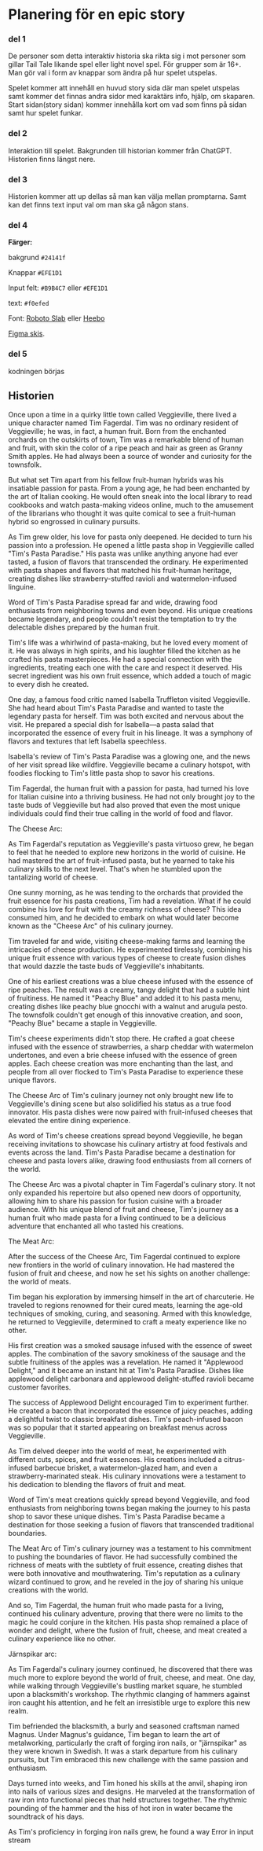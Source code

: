 # Planering för en epic story
### del 1 
De personer som detta interaktiv historia ska rikta sig i mot personer som gillar Tail Tale likande spel eller light novel spel. För grupper som är 16+. Man gör val i form av knappar som ändra på hur spelet utspelas.

Spelet kommer att innehåll en huvud story sida där man spelet utspelas samt kommer det finnas andra sidor med karaktärs info, hjälp, om skaparen. Start sidan(story sidan) kommer innehålla kort om vad som finns på sidan samt hur spelet funkar.

### del 2 
Interaktion till spelet.
Bakgrunden till historian kommer från ChatGPT. Historien finns längst nere. 

### del 3
Historien kommer att up dellas så man kan välja mellan promptarna. 
Samt kan det finns text input val om man ska gå någon stans.

### del 4
**Färger:**

bakgrund `#24141f`

Knappar `#EFE1D1`

Input felt: `#B9B4C7` eller `#EFE1D1`

text: `#f0efed`

Font: [Roboto Slab](https://fonts.google.com/specimen/Roboto+Slab) eller [ Heebo ](https://fonts.google.com/specimen/Heebo)

[Figma skis](https://www.figma.com/file/uwDDzgJ5RyfbYHUSAavca3/Untitled?type=design&node-id=0%3A1&mode=design&t=ts3XzRW4MiuHSwz3-1).

### del 5 
kodningen börjas 


## Historien  
<!-- X -->
Once upon a time in a quirky little town called Veggieville, there lived a unique character named Tim Fagerdal. Tim was no ordinary resident of Veggieville; he was, in fact, a human fruit. Born from the enchanted orchards on the outskirts of town, Tim was a remarkable blend of human and fruit, with skin the color of a ripe peach and hair as green as Granny Smith apples. He had always been a source of wonder and curiosity for the townsfolk.

<!-- X -->
But what set Tim apart from his fellow fruit-human hybrids was his insatiable passion for pasta. From a young age, he had been enchanted by the art of Italian cooking. He would often sneak into the local library to read cookbooks and watch pasta-making videos online, much to the amusement of the librarians who thought it was quite comical to see a fruit-human hybrid so engrossed in culinary pursuits.

<!-- X -->
As Tim grew older, his love for pasta only deepened. He decided to turn his passion into a profession. He opened a little pasta shop in Veggieville called "Tim's Pasta Paradise." His pasta was unlike anything anyone had ever tasted, a fusion of flavors that transcended the ordinary. He experimented with pasta shapes and flavors that matched his fruit-human heritage, creating dishes like strawberry-stuffed ravioli and watermelon-infused linguine.

<!--  -->
Word of Tim's Pasta Paradise spread far and wide, drawing food enthusiasts from neighboring towns and even beyond. His unique creations became legendary, and people couldn't resist the temptation to try the delectable dishes prepared by the human fruit.

<!--  -->
Tim's life was a whirlwind of pasta-making, but he loved every moment of it. He was always in high spirits, and his laughter filled the kitchen as he crafted his pasta masterpieces. He had a special connection with the ingredients, treating each one with the care and respect it deserved. His secret ingredient was his own fruit essence, which added a touch of magic to every dish he created.

One day, a famous food critic named Isabella Truffleton visited Veggieville. She had heard about Tim's Pasta Paradise and wanted to taste the legendary pasta for herself. Tim was both excited and nervous about the visit. He prepared a special dish for Isabella—a pasta salad that incorporated the essence of every fruit in his lineage. It was a symphony of flavors and textures that left Isabella speechless.

Isabella's review of Tim's Pasta Paradise was a glowing one, and the news of her visit spread like wildfire. Veggieville became a culinary hotspot, with foodies flocking to Tim's little pasta shop to savor his creations.

Tim Fagerdal, the human fruit with a passion for pasta, had turned his love for Italian cuisine into a thriving business. He had not only brought joy to the taste buds of Veggieville but had also proved that even the most unique individuals could find their true calling in the world of food and flavor.

The Cheese Arc:

As Tim Fagerdal's reputation as Veggieville's pasta virtuoso grew, he began to feel that he needed to explore new horizons in the world of cuisine. He had mastered the art of fruit-infused pasta, but he yearned to take his culinary skills to the next level. That's when he stumbled upon the tantalizing world of cheese.

One sunny morning, as he was tending to the orchards that provided the fruit essence for his pasta creations, Tim had a revelation. What if he could combine his love for fruit with the creamy richness of cheese? This idea consumed him, and he decided to embark on what would later become known as the "Cheese Arc" of his culinary journey.

Tim traveled far and wide, visiting cheese-making farms and learning the intricacies of cheese production. He experimented tirelessly, combining his unique fruit essence with various types of cheese to create fusion dishes that would dazzle the taste buds of Veggieville's inhabitants.

One of his earliest creations was a blue cheese infused with the essence of ripe peaches. The result was a creamy, tangy delight that had a subtle hint of fruitiness. He named it "Peachy Blue" and added it to his pasta menu, creating dishes like peachy blue gnocchi with a walnut and arugula pesto. The townsfolk couldn't get enough of this innovative creation, and soon, "Peachy Blue" became a staple in Veggieville.

Tim's cheese experiments didn't stop there. He crafted a goat cheese infused with the essence of strawberries, a sharp cheddar with watermelon undertones, and even a brie cheese infused with the essence of green apples. Each cheese creation was more enchanting than the last, and people from all over flocked to Tim's Pasta Paradise to experience these unique flavors.

The Cheese Arc of Tim's culinary journey not only brought new life to Veggieville's dining scene but also solidified his status as a true food innovator. His pasta dishes were now paired with fruit-infused cheeses that elevated the entire dining experience.

As word of Tim's cheese creations spread beyond Veggieville, he began receiving invitations to showcase his culinary artistry at food festivals and events across the land. Tim's Pasta Paradise became a destination for cheese and pasta lovers alike, drawing food enthusiasts from all corners of the world.

The Cheese Arc was a pivotal chapter in Tim Fagerdal's culinary story. It not only expanded his repertoire but also opened new doors of opportunity, allowing him to share his passion for fusion cuisine with a broader audience. With his unique blend of fruit and cheese, Tim's journey as a human fruit who made pasta for a living continued to be a delicious adventure that enchanted all who tasted his creations.

The Meat Arc:

After the success of the Cheese Arc, Tim Fagerdal continued to explore new frontiers in the world of culinary innovation. He had mastered the fusion of fruit and cheese, and now he set his sights on another challenge: the world of meats.

Tim began his exploration by immersing himself in the art of charcuterie. He traveled to regions renowned for their cured meats, learning the age-old techniques of smoking, curing, and seasoning. Armed with this knowledge, he returned to Veggieville, determined to craft a meaty experience like no other.

His first creation was a smoked sausage infused with the essence of sweet apples. The combination of the savory smokiness of the sausage and the subtle fruitiness of the apples was a revelation. He named it "Applewood Delight," and it became an instant hit at Tim's Pasta Paradise. Dishes like applewood delight carbonara and applewood delight-stuffed ravioli became customer favorites.

The success of Applewood Delight encouraged Tim to experiment further. He created a bacon that incorporated the essence of juicy peaches, adding a delightful twist to classic breakfast dishes. Tim's peach-infused bacon was so popular that it started appearing on breakfast menus across Veggieville.

As Tim delved deeper into the world of meat, he experimented with different cuts, spices, and fruit essences. His creations included a citrus-infused barbecue brisket, a watermelon-glazed ham, and even a strawberry-marinated steak. His culinary innovations were a testament to his dedication to blending the flavors of fruit and meat.

Word of Tim's meat creations quickly spread beyond Veggieville, and food enthusiasts from neighboring towns began making the journey to his pasta shop to savor these unique dishes. Tim's Pasta Paradise became a destination for those seeking a fusion of flavors that transcended traditional boundaries.

The Meat Arc of Tim's culinary journey was a testament to his commitment to pushing the boundaries of flavor. He had successfully combined the richness of meats with the subtlety of fruit essence, creating dishes that were both innovative and mouthwatering. Tim's reputation as a culinary wizard continued to grow, and he reveled in the joy of sharing his unique creations with the world.

And so, Tim Fagerdal, the human fruit who made pasta for a living, continued his culinary adventure, proving that there were no limits to the magic he could conjure in the kitchen. His pasta shop remained a place of wonder and delight, where the fusion of fruit, cheese, and meat created a culinary experience like no other.

Järnspikar arc:

As Tim Fagerdal's culinary journey continued, he discovered that there was much more to explore beyond the world of fruit, cheese, and meat. One day, while walking through Veggieville's bustling market square, he stumbled upon a blacksmith's workshop. The rhythmic clanging of hammers against iron caught his attention, and he felt an irresistible urge to explore this new realm.

Tim befriended the blacksmith, a burly and seasoned craftsman named Magnus. Under Magnus's guidance, Tim began to learn the art of metalworking, particularly the craft of forging iron nails, or "järnspikar" as they were known in Swedish. It was a stark departure from his culinary pursuits, but Tim embraced this new challenge with the same passion and enthusiasm.

Days turned into weeks, and Tim honed his skills at the anvil, shaping iron into nails of various sizes and designs. He marveled at the transformation of raw iron into functional pieces that held structures together. The rhythmic pounding of the hammer and the hiss of hot iron in water became the soundtrack of his days.

As Tim's proficiency in forging iron nails grew, he found a way
Error in input stream